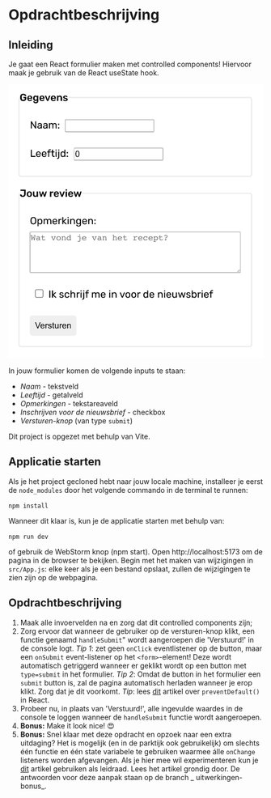 # Opdrachtbeschrijving

## Inleiding

Je gaat een React formulier maken met controlled components! Hiervoor maak je gebruik van de React useState hook.

![screenshot](src/assets/screenshot.png)

In jouw formulier komen de volgende inputs te staan:

* _Naam_ - tekstveld
* _Leeftijd_ - getalveld
* _Opmerkingen_ - tekstareaveld
* _Inschrijven voor de nieuwsbrief_ - checkbox
* _Versturen-knop_ (van type `submit`)

Dit project is opgezet met behulp van Vite.

## Applicatie starten

Als je het project gecloned hebt naar jouw locale machine, installeer je eerst de `node_modules` door het volgende
commando in de terminal te runnen:

```shell
npm install
```

Wanneer dit klaar is, kun je de applicatie starten met behulp van:

```shell
npm run dev
```

of gebruik de WebStorm knop (npm start). Open http://localhost:5173 om de pagina in de browser te bekijken. Begin met
het maken van wijzigingen in `src/App.js`: elke keer als je een bestand opslaat, zullen de wijzigingen te zien zijn op
de webpagina.

## Opdrachtbeschrijving

1. Maak alle invoervelden na en zorg dat dit controlled components zijn;
2. Zorg ervoor dat wanneer de gebruiker op de versturen-knop klikt, een functie genaamd `handleSubmit`" wordt
   aangeroepen die 'Verstuurd!' in de console logt. _Tip 1_: zet geen `onClick` eventlistener op de button, maar
   een `onSubmit` event-listener op het `<form>`-element! Deze wordt automatisch getriggerd wanneer er geklikt wordt op
   een button met `type=submit` in het formulier. _Tip 2_: Omdat de button in het formulier een `submit` button is, zal
   de pagina automatisch herladen wanneer je erop klikt. Zorg dat je dit voorkomt.
   _Tip_: lees [dit](https://www.robinwieruch.de/react-preventdefault) artikel over `preventDefault()` in React.
3. Probeer nu, in plaats van 'Verstuurd!', alle ingevulde waardes in de console te loggen wanneer de `handleSubmit`
   functie wordt aangeroepen.
4. **Bonus:** Make it look nice! 😍
5. **Bonus:** Snel klaar met deze opdracht en opzoek naar een extra uitdaging? Het is mogelijk (en in de parktijk ook
   gebruikelijk) om slechts één functie en één state variabele te gebruiken waarmee álle `onChange` listeners worden
   afgevangen. Als je hier mee wil experimenteren kun
   je [dit](https://www.pluralsight.com/guides/handling-multiple-inputs-with-single-onchange-handler-react)
   artikel gebruiken als leidraad. Lees het artikel grondig door. De antwoorden voor deze aanpak staan op de branch _
   uitwerkingen-bonus_.
